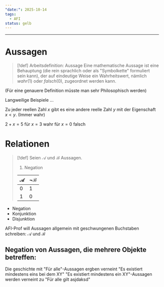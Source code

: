 ```yaml
---
"date:": 2025-10-14
tags:
  - AFI
status: gelb
---
```

---

# Aussagen

>[!def] Arbeitsdefinition: Aussage
> Eine mathematische Aussage ist eine Behauptung (die rein sprachlich oder als "Symbolkette" formuliert sein kann), der auf eindeutige Weise ein Wahrheitswert, nämlich *wahr*(1) oder *falsch*(0), zugeordnet werden kann.

(Für eine genauere Definition müsste man sehr Philosophisch werden)

Langweilige Beispiele ...

Zu jeder reellen Zahl $x$ gibt es eine andere reelle Zahl $y$ mit der Eigenschaft $x<y$.
(Immer wahr)

$2+x=5$
für $x=3$ wahr
für $x=0$ falsch

# Relationen

>[!def]
> Seien $\mathcal{A}$ und $\mathcal{B}$ Aussagen.
> 
> 1. Negation
>    
>    
> | $\mathcal{A}$ | $\neg \mathcal{B}$ |
> | --- | -------- |
> | 0   | 1        |
> | 1   | 0        |
> 

- Negation
- Konjunktion
- Disjunktion

AFI-Prof will Aussagen allgemein mit geschwungenen Buchstaben schreiben: $\mathcal{A}$ und $\mathcal{B}$

## Negation von Aussagen, die mehrere Objekte betreffen:

Die geschichte mit "Für alle"-Aussagen ergben verneint "Es existiert mindestens eins bei dem  XY"
"Es existiert mindestens ein XY"-Aussagen werden verneint zu "Für alle gilt asjdaksd"


